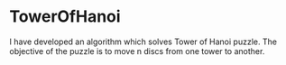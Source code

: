 # TowerOfHanoi
I have developed an algorithm which solves Tower of Hanoi puzzle. The objective of the puzzle is to move n discs from one tower to another. 
